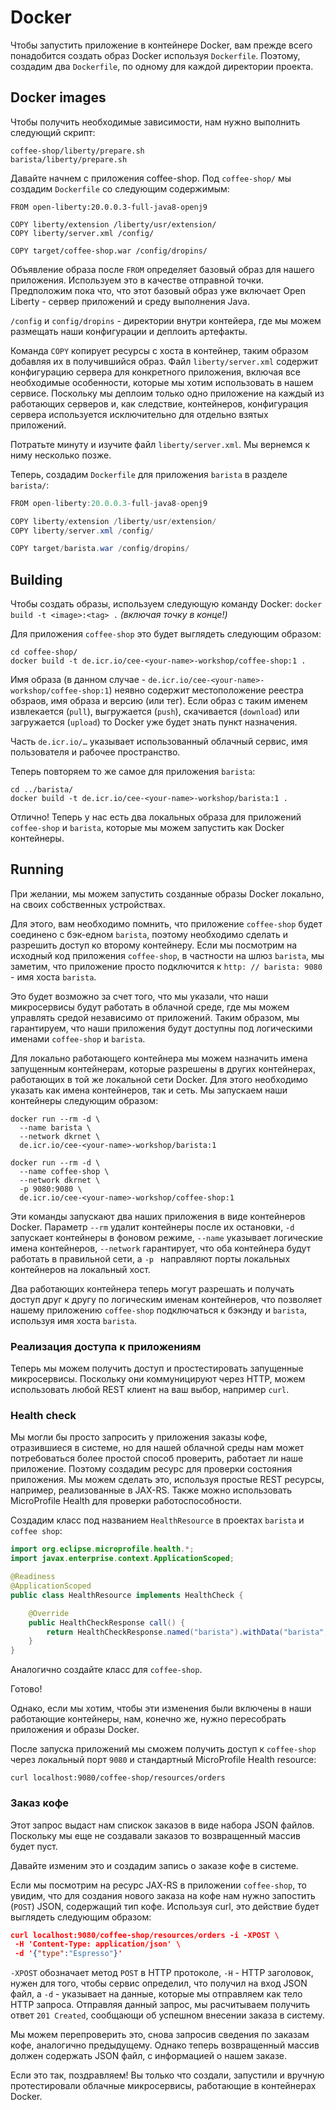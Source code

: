 # Docker

 Чтобы запустить приложение в контейнере Docker, вам прежде всего понадобится создать образ Docker используя `Dockerfile`. Поэтому, создадим два `Dockerfile`, по одному для каждой директории проекта.

 ## Docker images
 
 Чтобы получить необходимые зависимости, нам нужно выполнить следующий скрипт:
 ```
 coffee-shop/liberty/prepare.sh
 barista/liberty/prepare.sh
 ```
 Давайте начнем с приложения coffee-shop. Под `coffee-shop/` мы создадим `Dockerfile` со следующим содержимым:
 ```
 FROM open-liberty:20.0.0.3-full-java8-openj9

 COPY liberty/extension /liberty/usr/extension/
 COPY liberty/server.xml /config/

 COPY target/coffee-shop.war /config/dropins/
 ```
 Объявление образа после `FROM` определяет базовый образ для нашего приложения. Используем это в качестве отправной точки. Предположим пока что, что этот базовый образ уже включает Open Liberty - сервер приложений и среду выполнения Java.

 `/config` и `config/dropins` - директории внутри контейера, где мы можем размещать наши конфигурации и деплоить артефакты.

 Команда `COPY` копирует ресурсы с хоста в контейнер, таким образом добавляя их в получившийся образ. Файл `liberty/server.xml` содержит конфигурацию сервера для конкретного приложения, включая все необходимые особенности, которые мы хотим использовать в нашем сервисе. Поскольку мы деплоим только одно приложение на каждый из работающих серверов и, как следствие, контейнеров, конфигурация сервера используется исключительно для отдельно взятых приложений.

 Потратьте минуту и изучите файл `liberty/server.xml`. Мы вернемся к ниму несколько позже.

 Теперь, создадим `Dockerfile` для приложения `barista` в разделе `barista/`:

 ```JAVA
 FROM open-liberty:20.0.0.3-full-java8-openj9

 COPY liberty/extension /liberty/usr/extension/
 COPY liberty/server.xml /config/

 COPY target/barista.war /config/dropins/
 ```

 ## Building

 Чтобы создать образы, используем следующую команду Docker: `docker build -t <image>:<tag> .` *(включая точку в конце!)*

 Для приложения `coffee-shop` это будет выглядеть следующим образом:
 ```
 cd coffee-shop/
 docker build -t de.icr.io/cee-<your-name>-workshop/coffee-shop:1 .
 ```
 Имя образа (в данном случае - `de.icr.io/cee-<your-name>-workshop/coffee-shop:1`) неявно содержит местоположение реестра обзраов, имя образа и версию (или тег). Если образ с таким именем извлекается (`pull`), выгружается (`push`), скачивается (`download`) или загружается (`upload`) то Docker уже будет знать пункт назначения.

 Часть `de.icr.io/…` указывает использованный облачный сервис, имя пользователя и рабочее пространство.

 Теперь повторяем то же самое для приложения `barista`:

 ```
 cd ../barista/
 docker build -t de.icr.io/cee-<your-name>-workshop/barista:1 .
 ```

 Отлично! Теперь у нас есть два локальных образа для приложений `coffee-shop` и `barista`, которые мы можем запустить как Docker контейнеры.

 ## Running

 При желании, мы можем запустить созданные образы Docker локально, на своих собственных устройствах.

 Для этого, вам необходимо помнить, что приложение `coffee-shop` будет соединено с бэк-едном `barista`, поэтому необходимо сделать и разрешить доступ ко второму контейнеру. Если мы посмотрим на исходный код приложения `coffee-shop`, в частности на шлюз `barista`, мы заметим, что приложение просто подключится к `http: // barista: 9080` - имя хоста `barista`.

 Это будет возможно за счет того, что мы указали, что наши микросервисы будут работать в облачной среде, где мы можем управлять средой независимо от приложений. Таким образом, мы гарантируем, что наши приложения будут доступны под логическими именами `coffee-shop` и `barista`.

 Для локально работающего контейнера мы можем назначить имена запущенным контейнерам, которые разрешены в других контейнерах, работающих в той же локальной сети Docker. Для этого необходимо указать как имена контейнеров, так и сеть. Мы запускаем наши контейнеры следующим образом:
 ``` 
 docker run --rm -d \
   --name barista \
   --network dkrnet \
   de.icr.io/cee-<your-name>-workshop/barista:1

 docker run --rm -d \
   --name coffee-shop \
   --network dkrnet \
   -p 9080:9080 \
   de.icr.io/cee-<your-name>-workshop/coffee-shop:1
 ```
Эти команды запускают два наших приложения в виде контейнеров Docker. Параметр `--rm` удалит контейнеры после их остановки, `-d` запускает контейнеры в фоновом режиме, `--name` указывает логические имена контейнеров, `--network` гарантирует, что оба контейнера будут работать в правильной сети, а `-p ` направляют порты локальных контейнеров на локальный хост.

Два работающих контейнера теперь могут разрешать и получать доступ друг к другу по логическим именам контейнеров, что позволяет нашему приложению `coffee-shop` подключаться к бэкэнду и `barista`, используя имя хоста `barista`. 

### Реализация доступа к приложениям

Теперь мы можем получить доступ и простестировать запущенные микросервисы. Поскольку они коммуницируют через HTTP, можем использовать любой REST клиент на ваш выбор, например `curl`.

### Health check
 
 Мы могли бы просто запросить у приложения заказы кофе, отразившиеся в системе, но для нашей облачной среды нам может потребоваться более простой способ проверить, работает ли наше приложение. Поэтому создадим ресурс  для проверки состояния приложения. Мы можем сделать это, используя простые REST ресурсы, например, реализованные в JAX-RS. Также можно использовать MicroProfile Health для проверки работоспособности.

 Создадим класс под названием `HealthResource` в проектах `barista` и `coffee shop`:
 ``` JAVA
 import org.eclipse.microprofile.health.*;
 import javax.enterprise.context.ApplicationScoped;

 @Readiness
 @ApplicationScoped
 public class HealthResource implements HealthCheck {

     @Override
     public HealthCheckResponse call() {
         return HealthCheckResponse.named("barista").withData("barista", "ok").up().build();
     }
 }
 ```
 Аналогично создайте класс для `coffee-shop`.

 Готово! 

 Однако, если мы хотим, чтобы эти изменения были включены в наши работающие контейнеры, нам, конечно же, нужно пересобрать приложения и образы Docker.

 После запуска приложений мы сможем получить доступ к `coffee-shop` через локальный порт `9080` и стандартный MicroProfile Health resource:
 ```
 curl localhost:9080/coffee-shop/resources/orders
 ```

 ### Заказ кофе
 Этот запрос  выдаст нам спискок заказов в виде набора JSON файлов. Поскольку мы еще не создавали заказов то возвращенный массив будет пуст.

 Давайте изменим это и создадим запись о заказе кофе в системе.

 Если мы посмотрим на ресурс JAX-RS в приложении `coffee-shop`, то увидим, что для создания нового заказа на кофе нам нужно запостить (`POST`) JSON, содержащий тип кофе. Используя curl, это действие будет выглядеть следующим образом:
 ```JSON
 curl localhost:9080/coffee-shop/resources/orders -i -XPOST \
  -H 'Content-Type: application/json' \
  -d '{"type":"Espresso"}'
 ```
 `-XPOST` обозначает метод `POST` в HTTP протоколе, `-H` - HTTP заголовок, нужен для того, чтобы сервис определил, что получил на вход JSON файл, а `-d` - указывает на данные, которые мы отправляем как тело HTTP запроса. Отправляя данный запрос, мы расчитываем получить ответ  `201 Created`, сообщающи об успешном внесении заказа в систему.

 Мы можем перепроверить это, снова запросив сведения по заказам кофе, аналогично предыдущему. Однако теперь возвращенный массив должен содержать JSON файл, с информацией о нашем заказе.

 Если это так, поздравляем! Вы только что создали, запустили и вручную протестировали облачные микросервисы, работающие в контейнерах Docker.